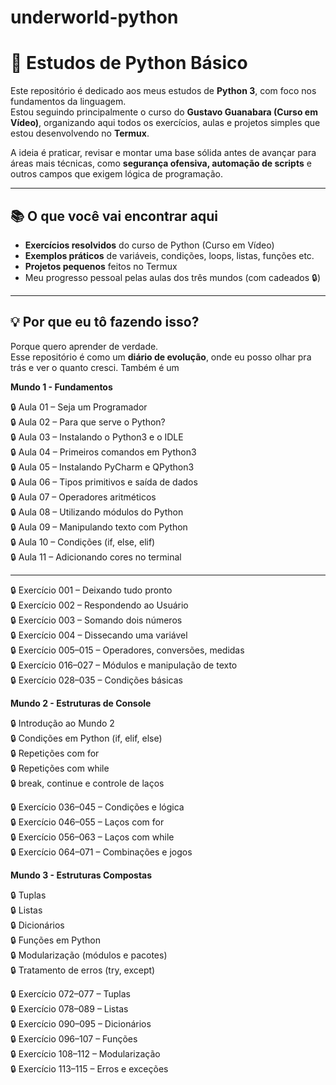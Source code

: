 # underworld-python

# 🐍 Estudos de Python Básico

Este repositório é dedicado aos meus estudos de **Python 3**, com foco nos fundamentos da linguagem.  
Estou seguindo principalmente o curso do **Gustavo Guanabara (Curso em Vídeo)**, organizando aqui todos os exercícios, aulas e projetos simples que estou desenvolvendo no **Termux**.

A ideia é praticar, revisar e montar uma base sólida antes de avançar para áreas mais técnicas, como **segurança ofensiva, automação de scripts** e outros campos que exigem lógica de programação.

---

## 📚 O que você vai encontrar aqui

- **Exercícios resolvidos** do curso de Python (Curso em Vídeo)
- **Exemplos práticos** de variáveis, condições, loops, listas, funções etc.
- **Projetos pequenos** feitos no Termux
- Meu progresso pessoal pelas aulas dos três mundos (com cadeados 🔒)

---

## 💡 Por que eu tô fazendo isso?

Porque quero aprender de verdade.  
Esse repositório é como um **diário de evolução**, onde eu posso olhar pra trás e ver o quanto cresci. Também é um

**Mundo 1 - Fundamentos**

🔒 Aula 01 – Seja um Programador  
🔒 Aula 02 – Para que serve o Python?  
🔒 Aula 03 – Instalando o Python3 e o IDLE  
🔒 Aula 04 – Primeiros comandos em Python3  
🔒 Aula 05 – Instalando PyCharm e QPython3  
🔒 Aula 06 – Tipos primitivos e saída de dados  
🔒 Aula 07 – Operadores aritméticos  
🔒 Aula 08 – Utilizando módulos do Python  
🔒 Aula 09 – Manipulando texto com Python  
🔒 Aula 10 – Condições (if, else, elif)  
🔒 Aula 11 – Adicionando cores no terminal
______________________________________________________
🔒 Exercício 001 – Deixando tudo pronto  
🔒 Exercício 002 – Respondendo ao Usuário  
🔒 Exercício 003 – Somando dois números  
🔒 Exercício 004 – Dissecando uma variável  
🔒 Exercício 005–015 – Operadores, conversões, medidas  
🔒 Exercício 016–027 – Módulos e manipulação de texto  
🔒 Exercício 028–035 – Condições básicas

**Mundo 2 - Estruturas de Console**

🔒 Introdução ao Mundo 2  
🔒 Condições em Python (if, elif, else)  
🔒 Repetições com for  
🔒 Repetições com while  
🔒 break, continue e controle de laços

🔒 Exercício 036–045 – Condições e lógica  
🔒 Exercício 046–055 – Laços com for  
🔒 Exercício 056–063 – Laços com while  
🔒 Exercício 064–071 – Combinações e jogos

**Mundo 3 - Estruturas Compostas**

🔒 Tuplas  
🔒 Listas  
🔒 Dicionários  
🔒 Funções em Python  
🔒 Modularização (módulos e pacotes)  
🔒 Tratamento de erros (try, except)

🔒 Exercício 072–077 – Tuplas  
🔒 Exercício 078–089 – Listas  
🔒 Exercício 090–095 – Dicionários  
🔒 Exercício 096–107 – Funções  
🔒 Exercício 108–112 – Modularização  
🔒 Exercício 113–115 – Erros e exceções

